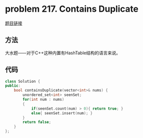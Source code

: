 # problem 217. Contains Duplicate

[题目链接](https://leetcode.com/problems/contains-duplicate/)

## 方法

大水题——对于C++这种内置有HashTable结构的语言来说。

## 代码

```C++
class Solution {
public:
    bool containsDuplicate(vector<int>& nums) {
        unordered_set<int> seenSet;
        for(int num : nums)
        {
            if(seenSet.count(num) > 0){ return true; }
            else{ seenSet.insert(num); }
        }
        return false;
    }
};
```
